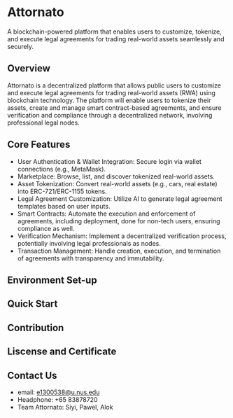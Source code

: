# Attornato
A blockchain-powered platform that enables users to customize, tokenize, and execute legal agreements for trading real-world assets seamlessly and securely.

## Overview
Attornato is a decentralized platform that allows public users to customize and execute legal agreements for trading real-world assets (RWA) using blockchain technology. The platform will enable users to tokenize their assets, create and manage smart contract-based agreements, and ensure verification and compliance through a decentralized network, involving professional legal nodes.

## Core Features
* User Authentication & Wallet Integration: Secure login via wallet connections (e.g., MetaMask).
* Marketplace: Browse, list, and discover tokenized real-world assets.
* Asset Tokenization: Convert real-world assets (e.g., cars, real estate) into ERC-721/ERC-1155 tokens.
* Legal Agreement Customization: Utilize AI to generate legal agreement templates based on user inputs.
* Smart Contracts: Automate the execution and enforcement of agreements, including deployment, done for non-tech users, ensuring compliance as well.
* Verification Mechanism: Implement a decentralized verification process, potentially involving legal professionals as nodes.
* Transaction Management: Handle creation, execution, and termination of agreements with transparency and immutability.

## Environment Set-up

## Quick Start

## Contribution

## Liscense and Certificate


## Contact Us
* email: e1300538@u.nus.edu
* Headphone: +65 83878720
* Team Attornato: Siyi, Pawel, Alok


